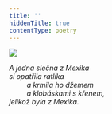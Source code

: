 ```yaml
---
title: ''
hiddenTitle: true
contentType: poetry
---
```


<section>

![](../Images/113.jpg)

_A jedna slečna z Mexika  
si opatřila ratlíka  
         a krmila ho džemem  
         a klobáskami s křenem,  
jelikož byla z Mexika._

</section>
